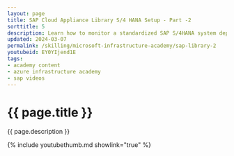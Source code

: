 ```yaml
---
layout: page
title: SAP Cloud Appliance Library S/4 HANA Setup - Part -2
sorttitle: 5
description: Learn how to monitor a standardized SAP S/4HANA system deployment on Azure, how to connect to the system, and how to start/stop the system.
updated: 2024-03-07
permalink: /skilling/microsoft-infrastructure-academy/sap-library-2
youtubeid: EY0YIjend1E
tags: 
- academy content
- azure infrastructure academy
- sap videos
---
```


# {{ page.title }}

{{ page.description }}

{% include youtubethumb.md showlink="true" %}